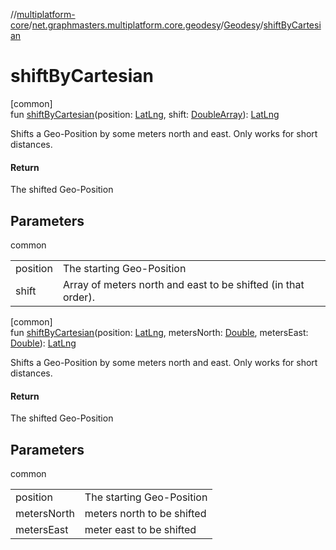 //[multiplatform-core](../../../index.md)/[net.graphmasters.multiplatform.core.geodesy](../index.md)/[Geodesy](index.md)/[shiftByCartesian](shift-by-cartesian.md)

# shiftByCartesian

[common]\
fun [shiftByCartesian](shift-by-cartesian.md)(position: [LatLng](../../net.graphmasters.multiplatform.core.model/-lat-lng/index.md), shift: [DoubleArray](https://kotlinlang.org/api/latest/jvm/stdlib/kotlin/-double-array/index.html)): [LatLng](../../net.graphmasters.multiplatform.core.model/-lat-lng/index.md)

Shifts a Geo-Position by some meters north and east. Only works for short distances.

#### Return

The shifted Geo-Position

## Parameters

common

| | |
|---|---|
| position | The starting Geo-Position |
| shift | Array of meters north and east to be shifted (in that order). |

[common]\
fun [shiftByCartesian](shift-by-cartesian.md)(position: [LatLng](../../net.graphmasters.multiplatform.core.model/-lat-lng/index.md), metersNorth: [Double](https://kotlinlang.org/api/latest/jvm/stdlib/kotlin/-double/index.html), metersEast: [Double](https://kotlinlang.org/api/latest/jvm/stdlib/kotlin/-double/index.html)): [LatLng](../../net.graphmasters.multiplatform.core.model/-lat-lng/index.md)

Shifts a Geo-Position by some meters north and east. Only works for short distances.

#### Return

The shifted Geo-Position

## Parameters

common

| | |
|---|---|
| position | The starting Geo-Position |
| metersNorth | meters north to be shifted |
| metersEast | meter east to be shifted |
